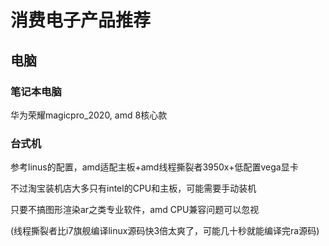 # 消费电子产品推荐

## 电脑

### 笔记本电脑

华为荣耀magicpro_2020, amd 8核心款

### 台式机

参考linus的配置，amd适配主板+amd线程撕裂者3950x+低配置vega显卡

不过淘宝装机店大多只有intel的CPU和主板，可能需要手动装机

只要不搞图形渲染ar之类专业软件，amd CPU兼容问题可以忽视

(线程撕裂者比i7旗舰编译linux源码快3倍太爽了，可能几十秒就能编译完ra源码)
